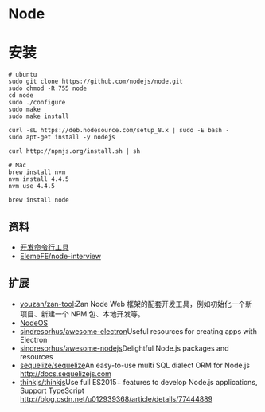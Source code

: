 # Node

# 安装

```
# ubuntu
sudo git clone https://github.com/nodejs/node.git
sudo chmod -R 755 node
cd node
sudo ./configure
sudo make
sudo make install

curl -sL https://deb.nodesource.com/setup_8.x | sudo -E bash -
sudo apt-get install -y nodejs

curl http://npmjs.org/install.sh | sh

# Mac
brew install nvm
nvm install 4.4.5
nvm use 4.4.5

brew install node
```

## 资料

- [开发命令行工具](https://juejin.im/post/59b73c9df265da06670c5868)
- [ElemeFE/node-interview](https://github.com/ElemeFE/node-interview)

## 扩展

- [youzan/zan-tool](https://github.com/youzan/zan-tool):Zan Node Web 框架的配套开发工具，例如初始化一个新项目、新建一个 NPM 包、本地开发等。
- [NodeOS](https://github.com/NodeOS/NodeOS)
- [sindresorhus/awesome-electron](https://github.com/sindresorhus/awesome-electron)Useful resources for creating apps with Electron
- [sindresorhus/awesome-nodejs](https://github.com/sindresorhus/awesome-nodejs)Delightful Node.js packages and resources
- [sequelize/sequelize](https://github.com/sequelize/sequelize)An easy-to-use multi SQL dialect ORM for Node.js <http://docs.sequelizejs.com>
- [thinkjs/thinkjs](https://github.com/thinkjs/thinkjs)Use full ES2015+ features to develop Node.js applications, Support TypeScript <http://blog.csdn.net/u012939368/article/details/77444889>
